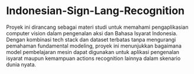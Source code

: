 # Indonesian-Sign-Lang-Recognition

Proyek ini dirancang sebagai materi studi untuk memahami pengaplikasian computer vision dalam pengenalan aksi dan Bahasa Isyarat Indonesia. Dengan kombinasi tech stack dan dataset terbatas tanpa mengurangi pemahaman fundamental modeling, proyek ini menunjukkan bagaimana model pembelajaran mesin dapat digunakan untuk aplikasi pengenalan isyarat maupun kemampuan actions recognition lainnya dalam skenario dunia nyata.